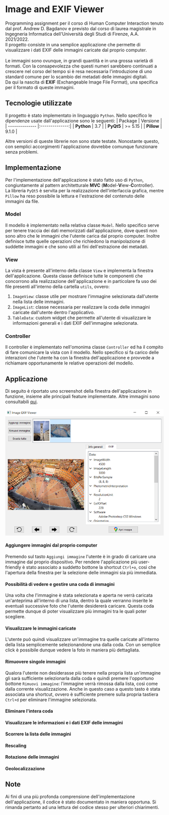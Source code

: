 # Image and EXIF Viewer
Programming assignment per il corso di Human Computer Interaction tenuto dal prof. Andrew D. Bagdanov e previsto dal corso di laurea magistrale in Ingegneria Informatica dell'Università degli Studi di Firenze, A.A. 2021/2022. \
Il progetto consiste in una semplice applicazione che permette di visualizzare i dati EXIF delle immagini caricate dal proprio computer. \
\
Le immagini sono ovunque, in grandi quantità e in una grossa varietà di formati. Con la consapevolezza che questi numeri sarebbero continuati a crescere nel corso del 
tempo si è resa necessaria l'introduzione di uno standard comune per lo scambio dei metadati delle immagini digitali. \
Da qui la nascita di **EXIF** (Exchangeable Image File Format), una specifica per il formato di queste immagini.

## Tecnologie utilizzate
Il progetto è stato implementato in linguaggio `Python`. Nello specifico le dipendenze usate dall'applicazione sono le seguenti:
| Package        | Versione       |
| -------------- |:--------------:|
| **Python**     |       3.7      |
| **PyQt5**      |     >= 5.15    |
| **Pillow**     |      9.1.0     |

Altre versioni di queste librerie non sono state testate. Nonostante questo, con semplici accorgimenti l'applicazione dovrebbe comunque funzionare senza problemi.

## Implementazione
Per l'implementazione dell'applicazione è stato fatto uso di `Python`, congiuntamente al pattern architetturale **MVC** (**M**odel-**V**iew-**C**ontroller).\
La libreria `PyQt5` è servita per la realizzazione dell'interfaccia grafica, mentre `Pillow` ha reso possibile la lettura e l'estrazione del contenuto delle immagini
da file.

### Model
Il modello è implementato nella relativa classe `Model`. Nello specifico serve per tenere traccia dei dati memorizzati dall'applicazione, dove questi non sono altro che le immagini che l'utente carica dal proprio computer. Inoltre definisce tutte quelle operazioni che richiedono la manipolazione di suddette immagini e che sono utili ai fini dell'estrazione dei metadati.

### View
La vista è presente all'interno della classe `View` e implementa la finestra dell'applicazione. Questa classe definisce tutte le componenti che concorrono alla realizzazione dell'applicazione e in particolare fa uso dei file presenti all'interno della cartella `utils`, ovvero:
1) `ImageView`: classe utile per mostrare l'immagine selezionata dall'utente nella lista delle immagini.
2) `ImageList`: classe necessaria per realizzare la coda delle immagini caricate dall'utente dentro l'applicativo.
3) `TableData`: custom widget che permette all'utente di visualizzare le informazioni generali e i dati EXIF dell'immagine selezionata.

### Controller
Il controller è implementato nell'omonima classe `Controller` ed ha il compito di fare comunicare la vista con il modello. Nello specifico si fa carico delle interazioni che l'utente ha con la finestra dell'applicazione e provvede a richiamare opportunamente le relative operazioni del modello.

## Applicazione
Di seguito è riportato uno screenshot della finestra dell'applicazione in funzione, insieme alle principali feature implementate. Altre immagini sono consultabili [qui](https://github.com/CosimoGiani/Image_EXIF_viewer/tree/main/screenshots).

<div align="center">
    <img src="https://github.com/CosimoGiani/Image_EXIF_viewer/blob/main/screenshots/screenshot_exif.png">
  </div>

#### Aggiungere immagini dal proprio computer
Premendo sul tasto `Aggiungi immagine` l'utente è in grado di caricare una immagine dal proprio dispositivo. Per rendere l'applicazione più user-friendly è stato associato a suddetto bottone la shortcut `Ctrl+o`, così che l'apertura della finestra per la selezione delle immagini sia più immediata.

#### Possibilità di vedere e gestire una coda di immagini
Una volta che l'immagine è stata selezionata e aperta ne verrà caricata un'anteprima all'interno di una lista, dentro la quale verranno inserite le eventuali successive foto che l'utente desidererà caricare. Questa coda permette dunque di poter visualizzare più immagini tra le quali poter scegliere.

#### Visualizzare le immagini caricate
L'utente può quindi visualizzare un'immagine tra quelle caricate all'interno della lista semplicemente selezionandone una dalla coda. Con un semplice click è possibile dunque vedere la foto in maniera più dettagliata. 

#### Rimuovere singole immagini
Qualora l'utente non desiderasse più tenere nella propria lista un'immagine gli sarà sufficiente selezionarla dalla coda e quindi premere l'opportuno bottone `Rimuovi immagine`: l'immagine verrà rimossa dalla lista, così come dalla corrente visualizzazione. Anche in questo caso a questo tasto è stata associata una shortcut, ovvero è sufficiente premere sulla propria tastiera `Ctrl+d` per eliminare l'immagine selezionata.

#### Eliminare l'intera coda

#### Visualizzare le informazioni e i dati EXIF delle immagini

#### Scorrere la lista delle immagini

#### Rescaling

#### Rotazione delle immagini

#### Geolocalizzazione

## Note
Ai fini di una più profonda comprensione dell'implementazione dell'applicazione, il codice è stato documentato in maniera opportuna. Si rimanda pertanto ad una lettura
del codice stesso per ulteriori chiarimenti.

